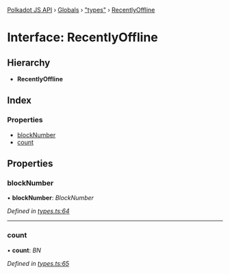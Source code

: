 [Polkadot JS API](../README.md) › [Globals](../globals.md) › ["types"](../modules/_types_.md) › [RecentlyOffline](_types_.recentlyoffline.md)

# Interface: RecentlyOffline

## Hierarchy

* **RecentlyOffline**

## Index

### Properties

* [blockNumber](_types_.recentlyoffline.md#blocknumber)
* [count](_types_.recentlyoffline.md#count)

## Properties

###  blockNumber

• **blockNumber**: *BlockNumber*

*Defined in [types.ts:64](https://github.com/polkadot-js/api/blob/a53c924248/packages/api-derive/src/types.ts#L64)*

___

###  count

• **count**: *BN*

*Defined in [types.ts:65](https://github.com/polkadot-js/api/blob/a53c924248/packages/api-derive/src/types.ts#L65)*
